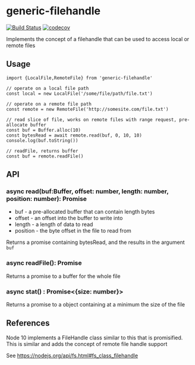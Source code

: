 # generic-filehandle


[![Build Status](https://travis-ci.com/cmdcolin/node-filehandle.svg?branch=master)](https://travis-ci.com/cmdcolin/node-filehandle)
[![codecov](https://codecov.io/gh/cmdcolin/node-filehandle/branch/master/graph/badge.svg)](https://codecov.io/gh/cmdcolin/node-filehandle)

Implements the concept of a filehandle that can be used to access local or remote files

## Usage

    import {LocalFile,RemoteFile} from 'generic-filehandle'

    // operate on a local file path
    const local = new LocalFile('/some/file/path/file.txt')

    // operate on a remote file path
    const remote = new RemoteFile('http://somesite.com/file.txt')

    // read slice of file, works on remote files with range request, pre-allocate buffer
    const buf = Buffer.alloc(10)
    const bytesRead = await remote.read(buf, 0, 10, 10)
    console.log(buf.toString())

    // readFile, returns buffer
    const buf = remote.readFile()

## API

### async read(buf:Buffer, offset: number, length: number, position: number): Promise<number>

* buf - a pre-allocated buffer that can contain length bytes
* offset - an offset into the buffer to write into
* length - a length of data to read
* position - the byte offset in the file to read from

Returns a promise containing bytesRead, and the results in the argument `buf`

### async readFile(): Promise<Buffer>

Returns a promise to a buffer for the whole file

### async stat() : Promise<{size: number}>

Returns a promise to a object containing at a minimum the size of the file


## References


Node 10 implements a FileHandle class similar to this that is promisified. This is similar and adds the concept of remote file handle support

See https://nodejs.org/api/fs.html#fs_class_filehandle
